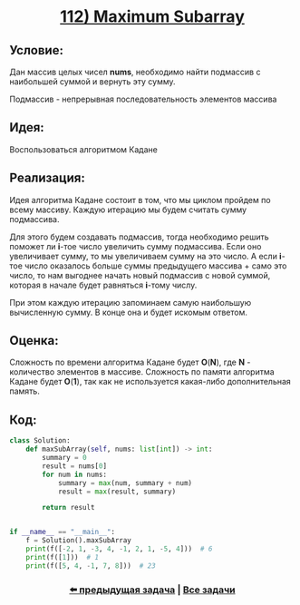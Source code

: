 <div align='center'>
<h1><a href='https://leetcode.com/problems/maximum-subarray/description/'><strong>112) Maximum Subarray</strong></a></h1>
</div>

## **Условие:**

Дан массив целых чисел **nums**, необходимо найти подмассив с наибольшей суммой и вернуть эту сумму.

Подмассив - непрерывная последовательность элементов массива

## **Идея:**

Воспользоваться алгоритмом Кадане

## **Реализация:**

Идея алгоритма Кадане состоит в том, что мы циклом пройдем по всему массиву. Каждую итерацию мы будем считать сумму подмассива.

Для этого будем создавать подмассив, тогда необходимо решить поможет ли **i**-тое число увеличить сумму подмассива. Если оно увеличивает сумму, то мы увеличиваем сумму на это число. А если **i**-тое число оказалось больше суммы предыдущего массива + само это число, то нам выгоднее начать новый подмассив с новой суммой, которая в начале будет равняться **i**-тому числу.

При этом каждую итерацию запоминаем самую наибольшую вычисленную сумму. В конце она и будет искомым ответом.



## **Оценка:**

Сложность по времени алгоритма Кадане будет **O**(**N**), где **N** - количество элементов в массиве. Сложность по памяти алгоритма Кадане будет **O**(**1**), так как не используется какая-либо дополнительная память.

## Код:
```python
class Solution:
    def maxSubArray(self, nums: list[int]) -> int:
        summary = 0
        result = nums[0]
        for num in nums:
            summary = max(num, summary + num)
            result = max(result, summary)

        return result


if __name__ == "__main__":
    f = Solution().maxSubArray
    print(f([-2, 1, -3, 4, -1, 2, 1, -5, 4]))  # 6
    print(f([1]))  # 1
    print(f([5, 4, -1, 7, 8]))  # 23

```

<div align='center'><h3><a href='https://github.com/TAskMAster339/PythonAlgorithms/tree/main/111.Merge%20k%20Sorted%20Lists'>⬅️ предыдущая задача</a>&nbsp;|&nbsp;<a href='https://github.com/TAskMAster339/PythonAlgorithms/tree/main/README.md'>Все задачи</a></h3></div>